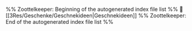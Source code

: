 %% Zoottelkeeper: Beginning of the autogenerated index file list  %%
📄 [[3Res/Geschenke/Geschnekideen|Geschnekideen]]
%% Zoottelkeeper: End of the autogenerated index file list  %%
